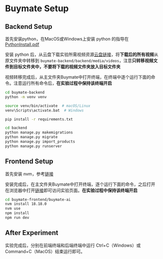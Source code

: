 # Buymate Setup

## Backend Setup

首先安装python，在MacOS或Windows上安装 python 的指导在 [PythonInstall.pdf](PythonInstall.pdf)

安装 python 后，从云盘下载实验所需视频资源[云盘链接](https://pan.quark.cn/s/a9c07f40cb01)，将**下载后的所有视频**从原文件夹中转移到 `buymate-backend/backend/media/videos`，注意**只转移视频文件到目标文件夹中，不要将下载的视频文件夹放入目标文件夹**

视频转移完成后，从主文件夹Buymate中打开终端，在终端中逐个运行下面的命令。注意运行所有命令后，**在实验过程中保持该终端开启**

```bash
cd buymate-backend
python -m venv venv

source venv/bin/activate  # macOS/Linux
venv\Scripts\activate.bat  # Windows

pip install -r requirements.txt

cd backend
python manage.py makemigrations
python manage.py migrate
python manage.py import_products
python manage.py runserver
```

## Frontend Setup

首先安装 nvm，参考[链接](https://blog.csdn.net/weixin_57844432/article/details/127788884)

安装完成后，在主文件夹Buymate中打开终端，逐个运行下面的命令，之后打开在浏览器中打开[链接](http://localhost:5173/)即可访问实验页面。**在实验过程中保持该终端开启**

```bash
cd buymate-frontend/buymate-ai
nvm install 18.18.0
nvm use
npm install
npm run dev
```

## After Experiment

实验完成后，分别在前端终端和后端终端中运行 Ctrl+C（Windows）或Command+C（MacOS）结束运行即可。
